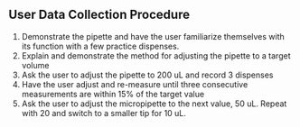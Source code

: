 User Data Collection Procedure
----------
1. Demonstrate the pipette and have the user familiarize themselves with its function with a few practice dispenses.
1. Explain and demonstrate the method for adjusting the pipette to a target volume
1. Ask the user to adjust the pipette to 200 uL and record 3 dispenses 
1. Have the user adjust and re-measure until three consecutive measurements are within 15% of the target value
1. Ask the user to adjust the micropipette to the next value, 50 uL. Repeat with 20 and switch to a smaller tip for 10 uL.
